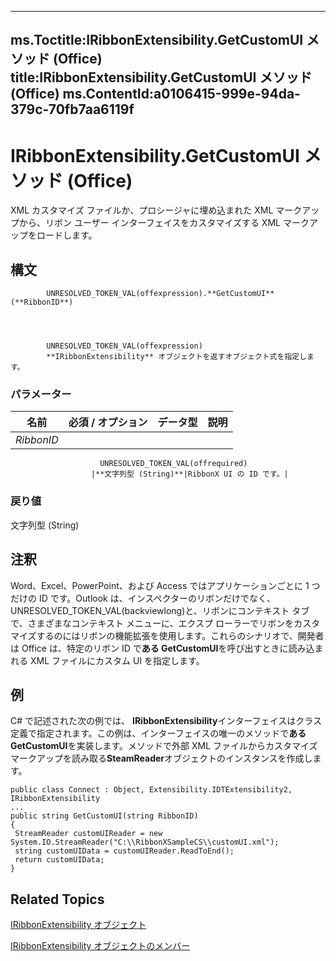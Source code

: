

---
ms.Toctitle:IRibbonExtensibility.GetCustomUI メソッド (Office)
title:IRibbonExtensibility.GetCustomUI メソッド (Office)
ms.ContentId:a0106415-999e-94da-379c-70fb7aa6119f
---
# IRibbonExtensibility.GetCustomUI メソッド (Office)




XML カスタマイズ ファイルか、プロシージャに埋め込まれた XML マークアップから、リボン ユーザー インターフェイスをカスタマイズする XML マークアップをロードします。

## 構文

            UNRESOLVED_TOKEN_VAL(offexpression).**GetCustomUI**(**RibbonID**)




            UNRESOLVED_TOKEN_VAL(offexpression)
            **IRibbonExtensibility** オブジェクトを返すオブジェクト式を指定します。

### パラメーター

|**名前**|**必須 / オプション**|**データ型**|**説明**|
|---|---|---|---|
|*RibbonID*|
                        UNRESOLVED_TOKEN_VAL(offrequired)
                      |**文字列型 (String)**|RibbonX UI の ID です。|



### 戻り値
文字列型 (String)





## 注釈
Word、Excel、PowerPoint、および Access ではアプリケーションごとに 1 つだけの ID です。Outlook は、インスペクターのリボンだけでなく、 UNRESOLVED_TOKEN_VAL(backviewlong)と、リボンにコンテキスト タブで、さまざまなコンテキスト メニューに、エクスプ ローラーでリボンをカスタマイズするのにはリボンの機能拡張を使用します。これらのシナリオで、開発者は Office は、特定のリボン ID で**ある GetCustomUI**を呼び出すときに読み込まれる XML ファイルにカスタム UI を指定します。



## 例
C# で記述された次の例では、 **IRibbonExtensibility**インターフェイスはクラス定義で指定されます。この例は、インターフェイスの唯一のメソッドで**ある GetCustomUI**を実装します。メソッドで外部 XML ファイルからカスタマイズ マークアップを読み取る**SteamReader**オブジェクトのインスタンスを作成します。

```sourcecode
public class Connect : Object, Extensibility.IDTExtensibility2, IRibbonExtensibility 
... 
public string GetCustomUI(string RibbonID) 
{ 
 StreamReader customUIReader = new System.IO.StreamReader("C:\\RibbonXSampleCS\\customUI.xml"); 
 string customUIData = customUIReader.ReadToEnd(); 
 return customUIData; 
} 

```




## Related Topics

[IRibbonExtensibility オブジェクト](b27a7576-b6f5-031e-e307-78ef5f8507e0.md)

[IRibbonExtensibility オブジェクトのメンバー](8d8ecf4f-5502-1876-46af-381078c7710e.md)




